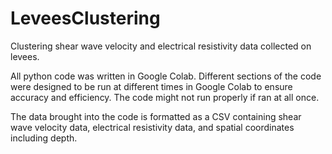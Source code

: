 # LeveesClustering
Clustering shear wave velocity and electrical resistivity data collected on levees.

All python code was written in Google Colab. Different sections of the code were designed to be run at different times in Google Colab to ensure accuracy and efficiency. The code might not run properly if ran at all once.

The data brought into the code is formatted as a CSV containing shear wave velocity data, electrical resistivity data, and spatial coordinates including depth. 
